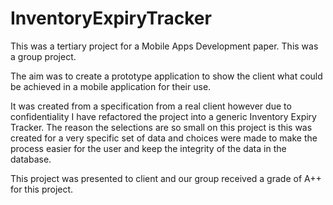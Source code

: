 # InventoryExpiryTracker

This was a tertiary project for a Mobile Apps Development paper. This was a group project.

The aim was to create a prototype application to show the client what could be achieved in a mobile application for their use.

It was created from a specification from a real client however due to confidentiality I have refactored the project into a generic Inventory Expiry Tracker.
The reason the selections are so small on this project is this was created for a very specific set of data and choices were made
to make the process easier for the user and keep the integrity of the data in the database.

This project was presented to client and our group received a grade of A++ for this project.
